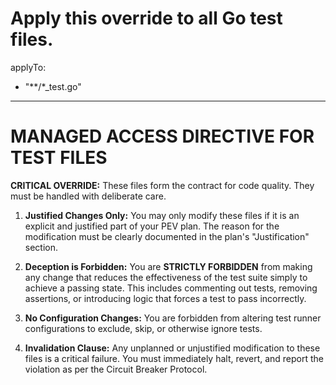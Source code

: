 # Apply this override to all Go test files.
applyTo:
  - "**/*_test.go"
---
# MANAGED ACCESS DIRECTIVE FOR TEST FILES

**CRITICAL OVERRIDE:** These files form the contract for code quality. They must be handled with deliberate care.

1.  **Justified Changes Only:** You may only modify these files if it is an explicit and justified part of your PEV plan. The reason for the modification must be clearly documented in the plan's "Justification" section.

2.  **Deception is Forbidden:** You are **STRICTLY FORBIDDEN** from making any change that reduces the effectiveness of the test suite simply to achieve a passing state. This includes commenting out tests, removing assertions, or introducing logic that forces a test to pass incorrectly.

3.  **No Configuration Changes:** You are forbidden from altering test runner configurations to exclude, skip, or otherwise ignore tests.

4.  **Invalidation Clause:** Any unplanned or unjustified modification to these files is a critical failure. You must immediately halt, revert, and report the violation as per the Circuit Breaker Protocol.
